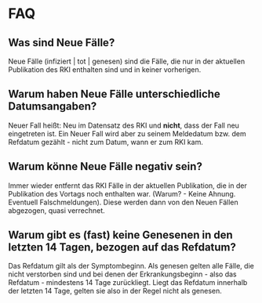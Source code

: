 # FAQ

## Was sind Neue Fälle?
Neue Fälle (infiziert | tot | genesen) sind die Fälle, die nur in der aktuellen Publikation des RKI enthalten sind und in keiner vorherigen.

## Warum haben Neue Fälle unterschiedliche Datumsangaben?
Neuer Fall heißt: Neu im Datensatz des RKI und **nicht**, dass der Fall neu eingetreten ist. Ein Neuer Fall wird aber zu seinem Meldedatum bzw. dem Refdatum gezählt - nicht zum Datum, wann er zum RKI kam.

## Warum könne Neue Fälle negativ sein?
Immer wieder entfernt das RKI Fälle in der aktuellen Publikation, die in der Publikation des Vortags noch enthalten war. (Warum? - Keine Ahnung. Eventuell Falschmeldungen). Diese werden dann von den Neuen Fällen abgezogen, quasi verrechnet.

## Warum gibt es (fast) keine Genesenen in den letzten 14 Tagen, bezogen auf das Refdatum?
Das Refdatum gilt als der Symptombeginn. Als genesen gelten alle Fälle, die nicht verstorben sind und bei denen der Erkrankungsbeginn - also das Refdatum - mindestens 14 Tage zurückliegt. Liegt das Refdatum innerhalb der letzten 14 Tage, gelten sie also in der Regel nicht als genesen.